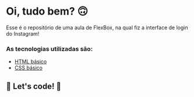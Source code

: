 # Oi, tudo bem? 🙃

Esse é o repositório de uma aula de FlexBox, na qual fiz a interface de login do Instagram! 

### As tecnologias utilizadas são:

* [HTML básico](https://www.w3schools.com/html/)
* [CSS básico](https://developer.mozilla.org/pt-BR/docs/Web/CSS)

## 🚀 Let's code! 🚀
